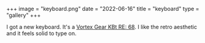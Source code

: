 +++
image = "keyboard.png"
date = "2022-06-16"
title = "keyboard"
type = "gallery"
+++

I got a new keyboard. It's a [Vortex Gear KBt RE:
68](https://vortexgear.store/products/kbt-re-68). I like the retro aesthetic and
it feels solid to type on. 